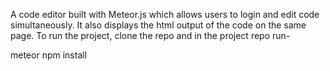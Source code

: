 A code editor built with Meteor.js which allows users to login and edit code simultaneously. It also displays the html output of the code on the same page. To run the project, clone the repo and in the project repo run-

meteor npm install
